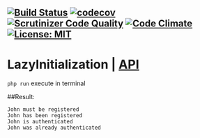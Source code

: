 [![Build Status](https://travis-ci.org/Jagepard/PhpDesignPatterns-LazyInitialization.svg?branch=master)](https://travis-ci.org/Jagepard/PhpDesignPatterns-LazyInitialization)
[![codecov](https://codecov.io/gh/Jagepard/PhpDesignPatterns-LazyInitialization/branch/master/graph/badge.svg)](https://codecov.io/gh/Jagepard/PhpDesignPatterns-LazyInitialization)
[![Scrutinizer Code Quality](https://scrutinizer-ci.com/g/Jagepard/PhpDesignPatterns-LazyInitialization/badges/quality-score.png?b=master)](https://scrutinizer-ci.com/g/Jagepard/PhpDesignPatterns-LazyInitialization/?branch=master)
[![Code Climate](https://codeclimate.com/github/Jagepard/PhpDesignPatterns-LazyInitialization/badges/gpa.svg)](https://codeclimate.com/github/Jagepard/PhpDesignPatterns-LazyInitialization)
[![License: MIT](https://img.shields.io/badge/license-MIT-498e7f.svg)](https://mit-license.org/)
-----

# LazyInitialization | [API](https://github.com/Jagepard/PhpDesignPatterns-LazyInitialization/blob/master/docs.md "Documentation API")
```php run``` execute in terminal

##Result:
```
John must be registered 
John has been registered 
John is authenticated 
John was already authenticated 
```